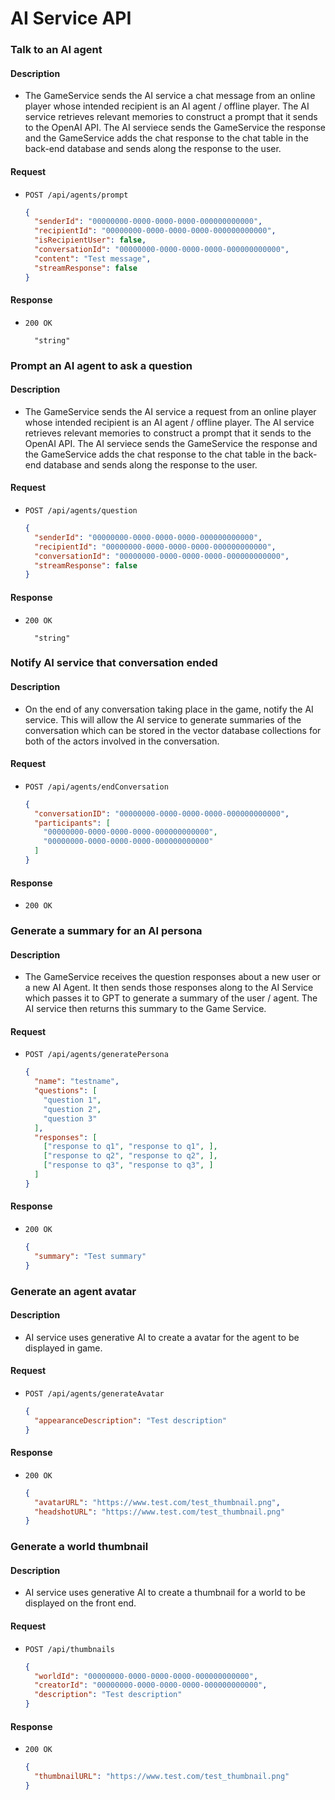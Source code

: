 # AI Service API

### Talk to an AI agent

#### Description

- The GameService sends the AI service a chat message from an online player whose intended recipient is an AI agent / offline player. The AI service retrieves relevant memories to construct a prompt that it sends to the OpenAI API. The AI serviece sends the GameService the response and the GameService adds the chat response to the chat table in the back-end database and sends along the response to the user.

#### Request

- `POST /api/agents/prompt`

  ```json
  {
    "senderId": "00000000-0000-0000-0000-000000000000",
    "recipientId": "00000000-0000-0000-0000-000000000000",
    "isRecipientUser": false,
    "conversationId": "00000000-0000-0000-0000-000000000000",
    "content": "Test message",
    "streamResponse": false
  }
  ```

#### Response

- `200 OK`

  ```
    "string"
  ```

### Prompt an AI agent to ask a question

#### Description

- The GameService sends the AI service a request from an online player whose intended recipient is an AI agent / offline player. The AI service retrieves relevant memories to construct a prompt that it sends to the OpenAI API. The AI serviece sends the GameService the response and the GameService adds the chat response to the chat table in the back-end database and sends along the response to the user.

#### Request

- `POST /api/agents/question`

  ```json
  {
    "senderId": "00000000-0000-0000-0000-000000000000",
    "recipientId": "00000000-0000-0000-0000-000000000000",
    "conversationId": "00000000-0000-0000-0000-000000000000",
    "streamResponse": false
  }
  ```

#### Response

- `200 OK`

  ```
    "string"
  ```

### Notify AI service that conversation ended

#### Description 

- On the end of any conversation taking place in the game, notify the AI service. This will allow the AI service to generate summaries of the conversation which can be stored in the vector database collections for both of the actors involved in the conversation.

#### Request

- `POST /api/agents/endConversation`

  ```json
  {
    "conversationID": "00000000-0000-0000-0000-000000000000",
    "participants": [
      "00000000-0000-0000-0000-000000000000",
      "00000000-0000-0000-0000-000000000000"
    ]
  }
  ```

#### Response

- `200 OK`


### Generate a summary for an AI persona

#### Description

- The GameService receives the question responses about a new user or a new AI Agent. It then sends those responses along to the AI Service which passes it to GPT to generate a summary of the user / agent. The AI service then returns this summary to the Game Service.

#### Request

- `POST /api/agents/generatePersona`
  ```json
  {
    "name": "testname",
    "questions": [
      "question 1",
      "question 2",
      "question 3"
    ],
    "responses": [
      ["response to q1", "response to q1", ],
      ["response to q2", "response to q2", ],
      ["response to q3", "response to q3", ]
    ]
  }
  ```

#### Response

- `200 OK`
  ```json
  {
    "summary": "Test summary"
  }
  ```

### Generate an agent avatar

#### Description

- AI service uses generative AI to create a avatar for the agent to be displayed in game.

#### Request

- `POST /api/agents/generateAvatar`

  ```json
  {
    "appearanceDescription": "Test description"
  }
  ```

#### Response

- `200 OK`
  ```json
  {
    "avatarURL": "https://www.test.com/test_thumbnail.png",
    "headshotURL": "https://www.test.com/test_thumbnail.png"
  }
  ```

### Generate a world thumbnail

#### Description

- AI service uses generative AI to create a thumbnail for a world to be displayed on the front end.

#### Request

- `POST /api/thumbnails`

  ```json
  {
    "worldId": "00000000-0000-0000-0000-000000000000",
    "creatorId": "00000000-0000-0000-0000-000000000000",
    "description": "Test description"
  }
  ```

#### Response

- `200 OK`
  ```json
  {
    "thumbnailURL": "https://www.test.com/test_thumbnail.png"
  }
  ```
